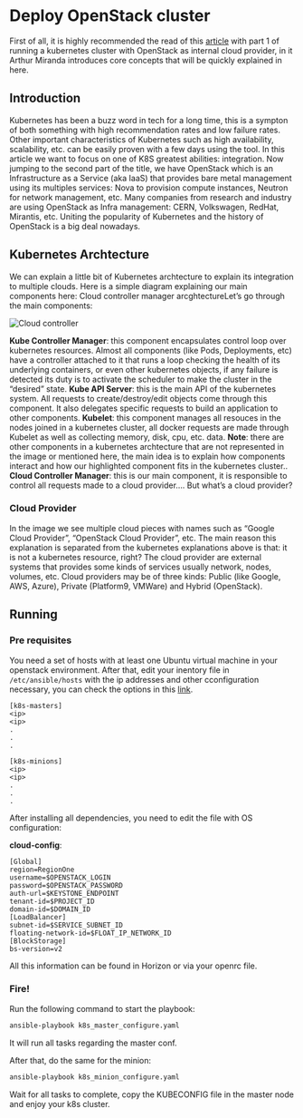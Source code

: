 # Deploy OpenStack cluster

First of all, it is highly recommended the read of this [article](https://medium.com/@arthur.souzamiranda/kubernetes-with-openstack-cloud-provider-current-state-and-upcoming-changes-part-1-of-2-48b161ea449a) with part 1 of running a kubernetes cluster with OpenStack as internal cloud provider, in it Arthur Miranda introduces core concepts that will be quickly explained in here.


##  Introduction

Kubernetes has been a buzz word in tech for a long time, this is a sympton of both something with high recommendation rates and low failure rates. Other important characteristics of Kubernetes such as high availability, scalability, etc. can be easily proven with a few days using the tool. In this article we want to focus on one of K8S greatest abilities: integration.
Now jumping to the second part of the title, we have OpenStack which is an Infrastructure as a Service (aka IaaS) that provides bare metal management using its multiples services: Nova to provision compute instances, Neutron for network management, etc. 
Many companies from research and industry are using OpenStack as Infra management: CERN, Volkswagen, RedHat, Mirantis, etc. Uniting the popularity of Kubernetes and the history of OpenStack is a big deal nowadays.


## Kubernetes Archtecture

We can explain a little bit of Kubernetes archtecture to explain its integration to multiple clouds. Here is a simple diagram explaining our main components here:
Cloud controller manager arcghtectureLet’s go through the main components:

![Cloud controller](https://i.imgur.com/uKm5Xxz.jpg)

**Kube Controller Manager**: this component encapsulates control loop over kubernetes resources. Almost all components (like Pods, Deployments, etc) have a controller attached to it that runs a loop checking the health of its underlying containers, or even other kubernetes objects, if any failure is detected its duty is to activate the scheduler to make the cluster in the “desired” state.
**Kube API Server**: this is the main API of the kubernetes system. All requests to create/destroy/edit objects come through this component. It also delegates specific requests to build an application to other components.
**Kubelet**: this component manages all resouces in the nodes joined in a kubernetes cluster, all docker requests are made through Kubelet as well as collecting memory, disk, cpu, etc. data.
**Note**: there are other components in a kubernetes archtecture that are not represented in the image or mentioned here, the main idea is to explain how components interact and how our highlighted component fits in the kubernetes cluster..
**Cloud Controller Manager**: this is our main component, it is responsible to control all requests made to a cloud provider…. But what’s a cloud provider?

### Cloud Provider

In the image we see multiple cloud pieces with names such as “Google Cloud Provider”, “OpenStack Cloud Provider”, etc. The main reason this explanation is separated from the kubernetes explanations above is that: it is not a kubernetes resource, right? The cloud provider are external systems that provides some kinds of services usually network, nodes, volumes, etc. Cloud providers may be of three kinds: Public (like Google, AWS, Azure), Private (Platform9, VMWare) and Hybrid (OpenStack). 


## Running

### Pre requisites

You need a set of hosts with at least one Ubuntu virtual machine in your openstack environment. After that, edit your inentory file in `/etc/ansible/hosts` with the ip addresses and other cconfiguration necessary, you can check the options in this [link](http://docs.ansible.com/ansible/latest/user_guide/intro_inventory.html).

```
[k8s-masters]
<ip>
<ip>
.
.
.

[k8s-minions]
<ip>
<ip>
.
.
.
```

After installing all dependencies, you need to edit the file with OS configuration:

**cloud-config**:
```
[Global]
region=RegionOne
username=$OPENSTACK_LOGIN
password=$OPENSTACK_PASSWORD
auth-url=$KEYSTONE_ENDPOINT
tenant-id=$PROJECT_ID
domain-id=$DOMAIN_ID
[LoadBalancer]
subnet-id=$SERVICE_SUBNET_ID
floating-network-id=$FLOAT_IP_NETWORK_ID
[BlockStorage]
bs-version=v2
```
All this information can be found in Horizon or via your openrc file.


### Fire!

Run the following command to start the playbook:

```bash
ansible-playbook k8s_master_configure.yaml
```

It will run all tasks regarding the master conf.

After that, do the same for the minion:

```bash
ansible-playbook k8s_minion_configure.yaml
```

Wait for all tasks to complete, copy the KUBECONFIG file in the master node and enjoy your k8s cluster.
